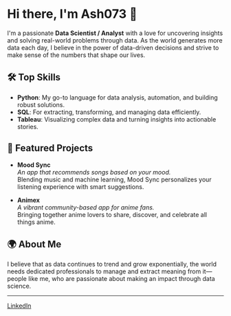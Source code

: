 # Hi there, I'm Ash073 👋

I'm a passionate **Data Scientist / Analyst** with a love for uncovering insights and solving real-world problems through data. As the world generates more data each day, I believe in the power of data-driven decisions and strive to make sense of the numbers that shape our lives.

## 🛠 Top Skills
- **Python**: My go-to language for data analysis, automation, and building robust solutions.
- **SQL**: For extracting, transforming, and managing data efficiently.
- **Tableau**: Visualizing complex data and turning insights into actionable stories.

## 🚀 Featured Projects

- **Mood Sync**  
  *An app that recommends songs based on your mood.*  
  Blending music and machine learning, Mood Sync personalizes your listening experience with smart suggestions.

- **Animex**  
  *A vibrant community-based app for anime fans.*  
  Bringing together anime lovers to share, discover, and celebrate all things anime.

## 🌍 About Me
I believe that as data continues to trend and grow exponentially, the world needs dedicated professionals to manage and extract meaning from it—people like me, who are passionate about making an impact through data science.

---

<!-- Optionally add social links, certifications, or fun facts below -->
[LinkedIn](https://www.linkedin.com/in/sayyed-ashif-b23704289/) 
<!--• [Portfolio](your-site)

Let's connect and collaborate on data-driven solutions!
